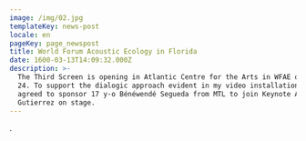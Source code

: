 ```yaml
---
image: /img/02.jpg
templateKey: news-post
locale: en
pageKey: page_newspost
title: World Forum Acoustic Ecology in Florida
date: 1600-03-13T14:09:32.000Z
description: >-
  The Third Screen is opening in Atlantic Centre for the Arts in WFAE on March
  24. To support the dialogic approach evident in my video installation, WFAE
  agreed to sponsor 17 y-o Bénéwendé Segueda from MTL to join Keynote Amanda
  Gutierrez on stage.
---
```

.
